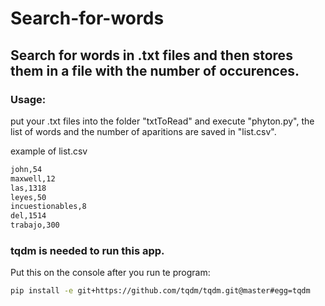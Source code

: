 # Search-for-words


## Search for words in .txt files and then stores them in a file with the number of occurences.


### Usage:
put your .txt files into the folder "txtToRead" and execute "phyton.py", the list of words and the number of aparitions are saved in "list.csv".

example of list.csv
```sh
john,54
maxwell,12
las,1318
leyes,50
incuestionables,8
del,1514
trabajo,300
```
### tqdm is needed to run this app.
Put this on the console after you run te program:
```sh
pip install -e git+https://github.com/tqdm/tqdm.git@master#egg=tqdm
```
